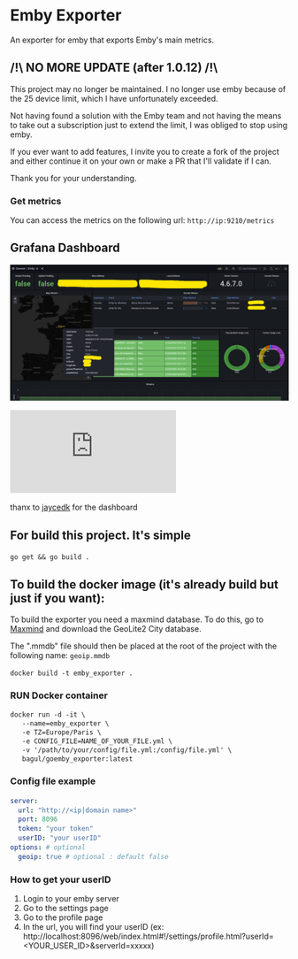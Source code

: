 # Emby Exporter

An exporter for emby that exports Emby's main metrics.

## /!\ NO MORE UPDATE (after 1.0.12) /!\

This project may no longer be maintained. I no longer use emby because of the 25 device limit, which I have unfortunately exceeded. 

Not having found a solution with the Emby team and not having the means to take out a subscription just to extend the limit, I was obliged to stop using emby.

If you ever want to add features, I invite you to create a fork of the project and either continue it on your own or make a PR that I'll validate if I can.

Thank you for your understanding.

### Get metrics

You can access the metrics on the following url:
`http://ip:9210/metrics`

## Grafana Dashboard

![Dashboard example](https://github.com/TOomaAh/emby_exporter_go/blob/main/example/dashboard_grafana.png)

![Dashboard link](https://github.com/TOomaAh/emby_exporter_go/blob/main/example/Emby.Dashboard-1703419734858.json)

thanx to [jaycedk](https://github.com/jaycedk) for the dashboard


## For build this project. It's simple
`go get &&
go build .`


## To build the docker image (it's already build but just if you want):

To build the exporter you need a maxmind database. To do this, go to [Maxmind](https://www.maxmind.com/en/home) and download the GeoLite2 City database.

The ".mmdb" file should then be placed at the root of the project with the following name: `geoip.mmdb`


`docker build -t emby_exporter .`

### RUN Docker container

```
docker run -d -it \
   --name=emby_exporter \
   -e TZ=Europe/Paris \
   -e CONFIG_FILE=NAME_OF_YOUR_FILE.yml \
   -v '/path/to/your/config/file.yml:/config/file.yml' \
   bagul/goemby_exporter:latest
```

### Config file example
```yaml
server:
  url: "http://<ip|domain name>"
  port: 8096
  token: "your token"
  userID: "your userID"
options: # optional
  geoip: true # optional : default false
```

### How to get your userID

1. Login to your emby server
2. Go to the settings page
3. Go to the profile page
4. In the url, you will find your userID
    (ex: http://localhost:8096/web/index.html#!/settings/profile.html?userId=<YOUR_USER_ID>&serverId=xxxxx)

